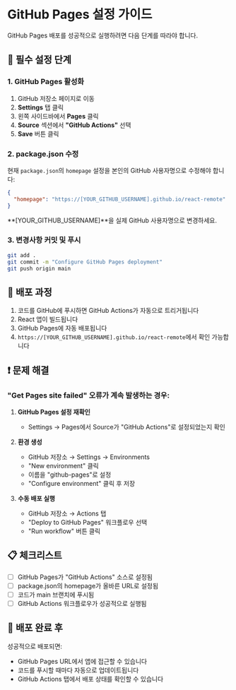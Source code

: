 # GitHub Pages 설정 가이드

GitHub Pages 배포를 성공적으로 실행하려면 다음 단계를 따라야 합니다.

## 🔧 필수 설정 단계

### 1. GitHub Pages 활성화
1. GitHub 저장소 페이지로 이동
2. **Settings** 탭 클릭
3. 왼쪽 사이드바에서 **Pages** 클릭
4. **Source** 섹션에서 **"GitHub Actions"** 선택
5. **Save** 버튼 클릭

### 2. package.json 수정
현재 `package.json`의 `homepage` 설정을 본인의 GitHub 사용자명으로 수정해야 합니다:

```json
{
  "homepage": "https://[YOUR_GITHUB_USERNAME].github.io/react-remote"
}
```

**[YOUR_GITHUB_USERNAME]**을 실제 GitHub 사용자명으로 변경하세요.

### 3. 변경사항 커밋 및 푸시
```bash
git add .
git commit -m "Configure GitHub Pages deployment"
git push origin main
```

## 🚀 배포 과정

1. 코드를 GitHub에 푸시하면 GitHub Actions가 자동으로 트리거됩니다
2. React 앱이 빌드됩니다
3. GitHub Pages에 자동 배포됩니다
4. `https://[YOUR_GITHUB_USERNAME].github.io/react-remote`에서 확인 가능합니다

## ❗ 문제 해결

### "Get Pages site failed" 오류가 계속 발생하는 경우:

1. **GitHub Pages 설정 재확인**
   - Settings → Pages에서 Source가 "GitHub Actions"로 설정되었는지 확인

2. **환경 생성**
   - GitHub 저장소 → Settings → Environments
   - "New environment" 클릭
   - 이름을 "github-pages"로 설정
   - "Configure environment" 클릭 후 저장

3. **수동 배포 실행**
   - GitHub 저장소 → Actions 탭
   - "Deploy to GitHub Pages" 워크플로우 선택
   - "Run workflow" 버튼 클릭

## 📋 체크리스트

- [ ] GitHub Pages가 "GitHub Actions" 소스로 설정됨
- [ ] package.json의 homepage가 올바른 URL로 설정됨
- [ ] 코드가 main 브랜치에 푸시됨
- [ ] GitHub Actions 워크플로우가 성공적으로 실행됨

## 🔗 배포 완료 후

성공적으로 배포되면:
- GitHub Pages URL에서 앱에 접근할 수 있습니다
- 코드를 푸시할 때마다 자동으로 업데이트됩니다
- GitHub Actions 탭에서 배포 상태를 확인할 수 있습니다
